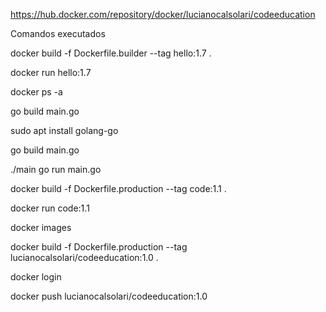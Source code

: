 https://hub.docker.com/repository/docker/lucianocalsolari/codeeducation

Comandos executados 

docker build -f Dockerfile.builder  --tag hello:1.7 .

docker run hello:1.7

docker ps -a

go build main.go

sudo apt install golang-go 

go build main.go

./main go run main.go

docker build -f Dockerfile.production --tag code:1.1 .

docker run code:1.1

docker images

docker build -f Dockerfile.production --tag lucianocalsolari/codeeducation:1.0 .

docker login

docker push lucianocalsolari/codeeducation:1.0
